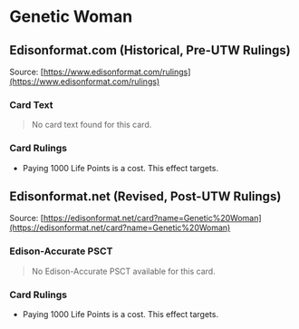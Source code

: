 # Genetic Woman

## Edisonformat.com (Historical, Pre-UTW Rulings)

Source: [https://www.edisonformat.com/rulings](https://www.edisonformat.com/rulings)

### Card Text

> No card text found for this card.

### Card Rulings

*   Paying 1000 Life Points is a cost. This effect targets.

## Edisonformat.net (Revised, Post-UTW Rulings)

Source: [https://edisonformat.net/card?name=Genetic%20Woman](https://edisonformat.net/card?name=Genetic%20Woman)

### Edison-Accurate PSCT

> No Edison-Accurate PSCT available for this card.

### Card Rulings

*   Paying 1000 Life Points is a cost. This effect targets.
            